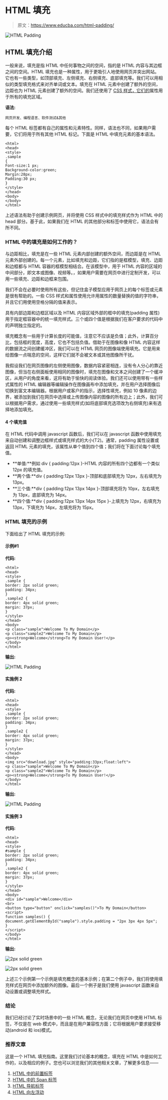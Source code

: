 # HTML 填充

> 原文：<https://www.educba.com/html-padding/>

![HTML Padding](img/916548f6edd0edbcc9234f3e228655f4.png)



## HTML 填充介绍

一般来说，填充是指 HTML 中任何事物之间的空间，指的是 HTML 内容与其边框之间的空间。HTML 填充也是一种属性，用于更吸引人地使用网页并突出网站。它也有一些类型，如顶部填充、左侧填充、右侧填充、底部填充等。我们可以用相似的类型填充格式来对齐单词或文本。填充在 HTML 元素中创建了额外的空间，边距也为 HTML 元素创建了额外的空间。我们还使用了 [CSS 样式，它们的](https://www.educba.com/what-is-css/)属性用于所有的填充区域。

**语法:**

<small>网页开发、编程语言、软件测试&其他</small>

每个 HTML 标签都有自己的属性和元素特性。同样，语法也不同，如果用户需要，它们将用于所有其他 HTML 标记。下面是 HTML 中填充元素的基本语法。

```
<html>
<head>
<style>
.sample
{
Font-size:1 px;
Background-color:green;
Margin:28px;
Padding:30 px;
}
</style>
</head>
<body>
</body>
</html>
```

上述语法有助于创建示例网页，并将使用 CSS 样式中的填充样式作为 HTML 中的 head 部分。基于此，如果我们在 HTML 的其他部分和标签中使用它，语法会有所不同。

### HTML 中的填充是如何工作的？

与边距相比，填充是在一些 HTML 元素内部创建的额外空间，而边距是在 HTML 元素外部创建的。每一个元素，比如填充和边距，它们指的是框模型，填充、边距和边框都与 HTML 容器的框模型相结合。在该模型中，用于 HTML 内容的区域的中间部分，即文本或图像、视频等。，如果用户需要在网页中进行定制开发，可以用一些填充、边距和边框来包围。

我们不会在必要时使用所有这些，但记住盒子模型应用于网页上的每个标签或元素是很有帮助的。一些 CSS 样式和属性使用允许用属性的数量替换的值的字符串，并且它们用使用空格分隔的值来表示。

具有内部边距和边框区域以及 HTML 内容区域外部的框中的填充(padding 属性)用于指定框容器中的统一填充样式。三个或四个值是根据我们在客户要求的代码中的声明独立指定的。

填充概念有一些用于计算长度的可能值，注意它不应该是负值；此外，计算百分比，包括框的宽度，高度，它也不包括负值。借助于在图像和像 HTML 内容这样的数据流之间创建缓冲区，我们可以在 HTML 网页的图像端使用填充。它是用来给图像一点喘息的空间，这样它们就不会被文本或其他图像所干扰。

我假设我们在网页图像的左侧使用图像，数据内容紧密相连，没有令人分心的靠近图像，但当在右侧面板使用相同的图像时，填充在图像和文本之间创建了一个缓冲区，从用户的角度来看，这将有助于愉快的阅读体验。我们还可以使用带有一些样式属性的 HTML 编辑器等编辑操作在图像画布中添加填充，并在用户选择图像后切换到富文本编辑器。根据用户或客户的指示，选择性填充，例如 10 像素的边界，被添加到我们在网页中选择或上传图像内容的图像的所有边上；此外，我们可以根据用户需求，通过使用一些填充样式(如将底部填充选项改为右侧填充)来有选择地添加填充。

#### 4 个填充值

在 HTML 代码中调用 javascript 函数后，我们可以在 javascript 函数中使用填充来自动创建和调整边框样式或填充样式的大小(T2)。通常，padding 属性设置或返回 HTML 元素的填充，该属性从单个值到四个值；我们将在下面讨论每个填充值。

*   **单值:**例如 div { padding:12px }-HTML 内容的所有四个边都有一个类似 12px 的填充值。
*   **两个值:**div { padding:12px 13px }-顶部和底部填充为 12px，左右填充为 13px。
*   **三个值:**div { padding:12px 13px 14px }-顶部填充将为 10px，左右填充为 13px，底部填充为 14px。
*   **四个值:**div { padding:12px 13px 14px 15px }-上填充为 12px，右填充为 13px，下填充为 14px，左填充将为 15px。

### HTML 填充的示例

下面给出了 HTML 填充的示例:

#### 示例#1

**代码:**

```
<html>
<head>
<style>
.sample {
border: 2px solid green;
padding: 34px;
}
.sample2 {
border: 4px solid green;
margin: 37px;
}
</style>
</head>
<body>
<p class="sample">Welcome To My Domain</p>
<p class="sample2">Welcome To My Domain</p>
<p><strong>Welcome</strong>To My Domain User!</p>
</body>
</html>
```

**输出:**

![HTML Padding](img/3c34b059f7a16d3dbe4e4d22092ec634.png)



#### 实施例 2

**代码:**

```
<html>
<head>
<style>
.sample {
border: 2px solid green;
padding: 34px;
}
.sample2 {
border: 4px solid green;
margin: 37px;
}
</style>
</head>
<body>
<img src="download.jpg" style="padding:33px;float:left">
<p class="sample">Welcome To My Domain</p>
<p class="sample2">Welcome To My Domain</p>
<p><strong>Welcome</strong>To My Domain User!</p>
</body>
</html>
```

**输出:**

![HTML Padding](img/95d19b60147c13ff34a747b0eeba6526.png)



#### 实施例 3

**代码:**

```
<html>
<head>
<style>
#sample {
border: 2px solid green;
padding: 34px;
}
.sample2 {
border: 4px solid green;
margin: 37px;
}
</style>
</head>
<body>
<div id="sample">Welcome</div>
<br>
<button type="button" onclick="samples()">To My Domain</button>
<script>
function samples() {
document.getElementById("sample").style.padding = "2px 3px 4px 5px";
}
</script>
</body>
</html>
```

**输出:**

![2px solid green](img/d47be081962d5f41adeda258175db720.png)



![2px solid green](img/564abf073b682d4b6fd32b7a53414054.png)



上述三个示例第一个示例是填充概念的基本示例；在第二个例子中，我们将使用填充样式在网页中添加额外的图像。最后一个例子是我们使用 javascript 函数来自动设置或调整填充样式。

### 结论

我们已经讨论了实时场景中的一些 HTML 概念，无论我们在网页中使用 HTML 标签，不仅是在 web 模式中，而且是在用户兼容性方面；它将根据用户要求接受移动(android 和 ios)模式。

### 推荐文章

这是一个 HTML 填充指南。这里我们讨论基本的概念，填充在 HTML 中是如何工作的，以及相应的例子。您也可以浏览我们的其他相关文章，了解更多信息——

1.  [HTML 中的前置标签](https://www.educba.com/pre-tag-in-html/)
2.  [HTML 中的 Span 标签](https://www.educba.com/span-tag-in-html/)
3.  [HTML 导航标签](https://www.educba.com/html-nav-tag/)
4.  [HTML 向左浮动](https://www.educba.com/html-float-left/)





